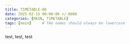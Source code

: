 ```yaml
---
title: TIMETABLE-00
date: 2025-02-15 00:00:00 +/-0000
categories: [MAIN, TIMETABLE]
tags: [main]     # TAG names should always be lowercase
---
```


test, test, test
